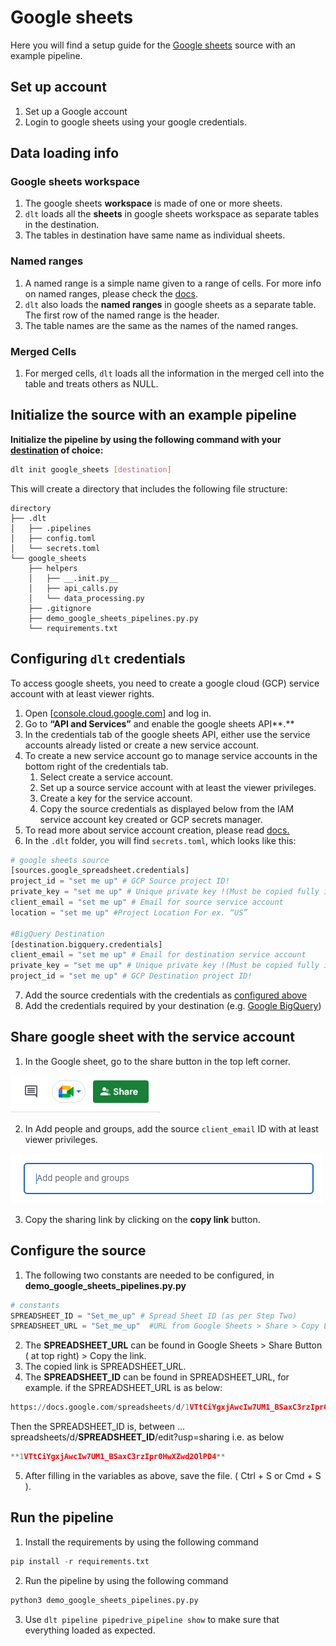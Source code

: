 # Google sheets

Here you will find a setup guide for the [Google sheets](https://www.google.com/sheets/about/) source with an example pipeline.

## Set up account
1.  Set up a Google account
2.  Login to google sheets using your google credentials.

## Data loading info

### Google sheets workspace

1. The google sheets **workspace** is made of one or more sheets.
2. `dlt` loads all the **sheets** in google sheets workspace as separate tables in the destination.
3. The tables in destination have same name as individual sheets.

### Named ranges
1. A named range is a simple name given to a range of cells. For more info on named ranges, please check the [docs](https://support.google.com/docs/answer/63175?hl=en&co=GENIE.Platform%3DDesktop).
2. `dlt` also loads the **named ranges** in google sheets as a separate table. The first row of the named range is the header. 
3. The table names are the same as the names of the named ranges.

### Merged Cells
1. For merged cells, `dlt` loads all the information in the merged cell into the table and treats others as NULL.

## Initialize the source with an example pipeline

**Initialize the pipeline by using the following command with your [destination](/destinations.md) of choice:**
```bash
dlt init google_sheets [destination]
```

This will create a directory that includes the following file structure:
```shell
directory
├── .dlt
│   ├── .pipelines
│   ├── config.toml
│   └── secrets.toml
└── google_sheets
    ├── helpers
    │   ├── __.init.py__
    │   ├── api_calls.py
    │   └── data_processing.py
    ├── .gitignore
    ├── demo_google_sheets_pipelines.py.py
    └── requirements.txt
```

## Configuring `dlt` credentials

To access google sheets, you need to create a google cloud (GCP) service account with at least viewer rights. 

1. Open [[console.cloud.google.com](http://console.cloud.google.com/)] and log in. 
2. Go to **“API and Services”** and enable the google sheets API**.**
3. In the credentials tab of the google sheets API, either use the service accounts already listed or create a new service account.
4. To create a new service account go to manage service accounts in the bottom right of the credentials tab.
    1. Select create a service account.
    2. Set up a source service account with at least the viewer privileges. 
    3. Create a key for the service account. 
    4. Copy the source credentials as displayed below from the IAM service account key created or GCP secrets manager.
5. To read more about service account creation, please read [docs.](https://support.google.com/a/answer/7378726?hl=en)
6. In the `.dlt` folder, you will find `secrets.toml`, which looks like this:

```python
# google sheets source
[sources.google_spreadsheet.credentials]
project_id = "set me up" # GCP Source project ID!
private_key = "set me up" # Unique private key !(Must be copied fully including BEGIN and END PRIVATE KEY)
client_email = "set me up" # Email for source service account
location = "set me up" #Project Location For ex. “US”

#BigQuery Destination
[destination.bigquery.credentials]
client_email = "set me up" # Email for destination service account
private_key = "set me up" # Unique private key !(Must be copied fully including BEGIN and END PRIVATE KEY)
project_id = "set me up" # GCP Destination project ID!
```

7. Add the source credentials with the credentials as [configured above](#configuring-dlt-credentials)
8. Add the credentials required by your destination (e.g. [Google BigQuery](http://localhost:3000/docs/destinations#google-bigquery))

## Share google sheet with the service account

1. In the Google sheet, go to the share button in the top left corner. 

![Share_Button](docs_images/Share_button.png)

2. In Add people and groups, add the source `client_email` ID with at least viewer privileges.

![Add people](docs_images/Add_people.png)

3. Copy the sharing link by clicking on the **copy link** button.

## Configure the source

1. The following two constants are needed to be configured, in **demo_google_sheets_pipelines.py.py**

```python
# constants
SPREADSHEET_ID = "Set_me_up" # Spread Sheet ID (as per Step Two)
SPREADSHEET_URL = "Set_me_up"  #URL from Google Sheets > Share > Copy Link
```

2. The **SPREADSHEET_URL** can be found in Google Sheets > Share Button ( at top right) > Copy the link. 
3. The copied link is SPREADSHEET_URL.
4. The **SPREADSHEET_ID** can be found in SPREADSHEET_URL, for example. if the SPREADSHEET_URL is as below: 

```python
https://docs.google.com/spreadsheets/d/1VTtCiYgxjAwcIw7UM1_BSaxC3rzIpr0HwXZwd2OlPD4/edit?usp=sharing
```

Then the SPREADSHEET_ID is, between …spreadsheets/d/**SPREADSHEET_ID**/edit?usp=sharing i.e. as below

```python
**1VTtCiYgxjAwcIw7UM1_BSaxC3rzIpr0HwXZwd2OlPD4**
```

5. After filling in the variables as above, save the file. ( Ctrl + S or Cmd + S ).

## Run the pipeline
1. Install the requirements by using the following command

```python
pip install -r requirements.txt
```

2. Run the pipeline by using the following command

```python
python3 demo_google_sheets_pipelines.py.py
```

3. Use `dlt pipeline pipedrive_pipeline show` to make sure that everything loaded as expected.
